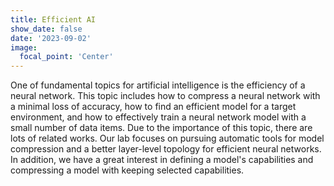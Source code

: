 ```yaml
---
title: Efficient AI
show_date: false
date: '2023-09-02'
image:
  focal_point: 'Center'
---
```


One of fundamental topics for artificial intelligence is the efficiency of a neural network. This topic includes how to compress a neural network with a minimal loss of accuracy, how to find an efficient model for a target environment, and how to effectively train a neural network model with a small number of data items. Due to the importance of this topic, there are lots of related works. Our lab focuses on pursuing automatic tools for model compression and a better layer-level topology for efficient neural networks. In addition, we have a great interest in defining a model's capabilities and compressing a model with keeping selected capabilities.
